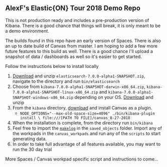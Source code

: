 ## AlexF's Elastic{ON} Tour 2018 Demo Repo

This is not production ready and includes a pre-production version of Kibana. There is a good chance that things will break, it is only meant to be a demo environment.

The builds found in this repo have an early version of Spaces. There is also an up to date build of Canvas from master. I am hoping to add a few more future features to this build as well. There is a good chance I'll upload a snapshot of data / dashboards as well so it's easier to get started.

Follow the instructions below to install locally

1. [Download](https://drive.google.com/open?id=1puNqeAPjNt4AfG-oscW8eRo9tNS42rGu) and unzip `elasticsearch-7.0.0-alpha1-SNAPSHOT.zip`, navigate to the directory and run `bin/elasticsearch`
2. Choose from `kibana-7.0.0-alpha1-SNAPSHOT-darwin-x86_64.zip`, `kibana-7.0.0-alpha1-SNAPSHOT-linux-x86_64.zip` and `kibana-7.0.0-alpha1-SNAPSHOT-windows-x86_64.zip` depending on your OS. [Download](https://drive.google.com/open?id=1i0hsiWTVkxkDq8xT9EDmEX0LFO6-yn5X) and unzip
3. From the `kibana` directory, [download](https://drive.google.com/open?id=18W_ypEpATl2RqKET1OWqnD0YgALcaGmT) and install Canvas as a plugin.
   * `NODE_OPTIONS="--max-old-space-size=4096" ./bin/kibana-plugin install \
      file:///[PATH TO FILE]/canvas_8-27-2018`
4. When the installation is complete, from the directory run `bin/kibana`
5. Feel free to import the [`makelog`](https://www.npmjs.com/package/makelogs) in the `saved_objects` folder. Import any of the workpads in the `canvas_workpads` and run any of the `scripts` to start generating data.
6. In order to take full advantage of all features available, you may want to run the 30 day trial


More Spaces / Canvas workpad specific script and instructions to come...
